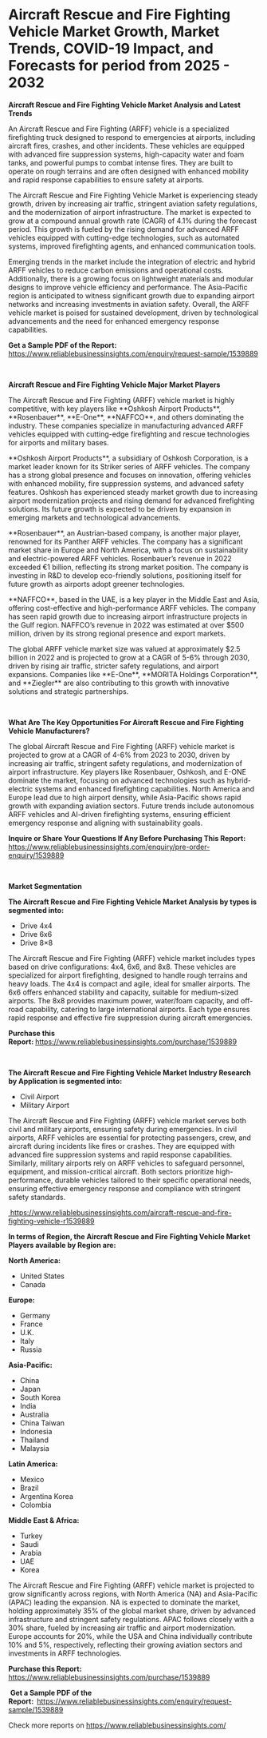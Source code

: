 <p><h1>Aircraft Rescue and Fire Fighting Vehicle Market Growth, Market Trends, COVID-19 Impact, and Forecasts for period from 2025 - 2032</h1></p><p><strong>Aircraft Rescue and Fire Fighting Vehicle Market Analysis and Latest Trends</strong></p>
<p><p>An Aircraft Rescue and Fire Fighting (ARFF) vehicle is a specialized firefighting truck designed to respond to emergencies at airports, including aircraft fires, crashes, and other incidents. These vehicles are equipped with advanced fire suppression systems, high-capacity water and foam tanks, and powerful pumps to combat intense fires. They are built to operate on rough terrains and are often designed with enhanced mobility and rapid response capabilities to ensure safety at airports.</p><p>The Aircraft Rescue and Fire Fighting Vehicle Market is experiencing steady growth, driven by increasing air traffic, stringent aviation safety regulations, and the modernization of airport infrastructure. The market is expected to grow at a compound annual growth rate (CAGR) of 4.1% during the forecast period. This growth is fueled by the rising demand for advanced ARFF vehicles equipped with cutting-edge technologies, such as automated systems, improved firefighting agents, and enhanced communication tools.</p><p>Emerging trends in the market include the integration of electric and hybrid ARFF vehicles to reduce carbon emissions and operational costs. Additionally, there is a growing focus on lightweight materials and modular designs to improve vehicle efficiency and performance. The Asia-Pacific region is anticipated to witness significant growth due to expanding airport networks and increasing investments in aviation safety. Overall, the ARFF vehicle market is poised for sustained development, driven by technological advancements and the need for enhanced emergency response capabilities.</p></p>
<p><strong>Get a Sample PDF of the Report:&nbsp;</strong> <a href="https://www.reliablebusinessinsights.com/enquiry/request-sample/1539889?utm_campaign=1837&utm_medium=2&utm_source=Github&utm_content=ia&utm_term=22012025&utm_id=aircraft-rescue-and-fire-fighting-vehicle">https://www.reliablebusinessinsights.com/enquiry/request-sample/1539889</a></p>
<p>&nbsp;</p>
<p><strong>Aircraft Rescue and Fire Fighting Vehicle Major Market Players</strong></p>
<p><p>The Aircraft Rescue and Fire Fighting (ARFF) vehicle market is highly competitive, with key players like **Oshkosh Airport Products**, **Rosenbauer**, **E-One**, **NAFFCO**, and others dominating the industry. These companies specialize in manufacturing advanced ARFF vehicles equipped with cutting-edge firefighting and rescue technologies for airports and military bases.</p><p>**Oshkosh Airport Products**, a subsidiary of Oshkosh Corporation, is a market leader known for its Striker series of ARFF vehicles. The company has a strong global presence and focuses on innovation, offering vehicles with enhanced mobility, fire suppression systems, and advanced safety features. Oshkosh has experienced steady market growth due to increasing airport modernization projects and rising demand for advanced firefighting solutions. Its future growth is expected to be driven by expansion in emerging markets and technological advancements.</p><p>**Rosenbauer**, an Austrian-based company, is another major player, renowned for its Panther ARFF vehicles. The company has a significant market share in Europe and North America, with a focus on sustainability and electric-powered ARFF vehicles. Rosenbauer’s revenue in 2022 exceeded €1 billion, reflecting its strong market position. The company is investing in R&D to develop eco-friendly solutions, positioning itself for future growth as airports adopt greener technologies.</p><p>**NAFFCO**, based in the UAE, is a key player in the Middle East and Asia, offering cost-effective and high-performance ARFF vehicles. The company has seen rapid growth due to increasing airport infrastructure projects in the Gulf region. NAFFCO’s revenue in 2022 was estimated at over $500 million, driven by its strong regional presence and export markets.</p><p>The global ARFF vehicle market size was valued at approximately $2.5 billion in 2022 and is projected to grow at a CAGR of 5-6% through 2030, driven by rising air traffic, stricter safety regulations, and airport expansions. Companies like **E-One**, **MORITA Holdings Corporation**, and **Ziegler** are also contributing to this growth with innovative solutions and strategic partnerships.</p></p>
<p>&nbsp;</p>
<p><strong>What Are The Key Opportunities For Aircraft Rescue and Fire Fighting Vehicle Manufacturers?</strong></p>
<p><p>The global Aircraft Rescue and Fire Fighting (ARFF) vehicle market is projected to grow at a CAGR of 4-6% from 2023 to 2030, driven by increasing air traffic, stringent safety regulations, and modernization of airport infrastructure. Key players like Rosenbauer, Oshkosh, and E-ONE dominate the market, focusing on advanced technologies such as hybrid-electric systems and enhanced firefighting capabilities. North America and Europe lead due to high airport density, while Asia-Pacific shows rapid growth with expanding aviation sectors. Future trends include autonomous ARFF vehicles and AI-driven firefighting systems, ensuring efficient emergency response and aligning with sustainability goals.</p></p>
<p><strong>Inquire or Share Your Questions If Any Before Purchasing This Report:</strong> <a href="https://www.reliablebusinessinsights.com/enquiry/pre-order-enquiry/1539889?utm_campaign=1837&utm_medium=2&utm_source=Github&utm_content=ia&utm_term=22012025&utm_id=aircraft-rescue-and-fire-fighting-vehicle">https://www.reliablebusinessinsights.com/enquiry/pre-order-enquiry/1539889</a></p>
<p>&nbsp;</p>
<p><strong>Market Segmentation</strong></p>
<p><strong>The Aircraft Rescue and Fire Fighting Vehicle Market Analysis by types is segmented into:</strong></p>
<p><ul><li>Drive 4x4</li><li>Drive 6x6</li><li>Drive 8×8</li></ul></p>
<p><p>The Aircraft Rescue and Fire Fighting (ARFF) vehicle market includes types based on drive configurations: 4x4, 6x6, and 8x8. These vehicles are specialized for airport firefighting, designed to handle rough terrains and heavy loads. The 4x4 is compact and agile, ideal for smaller airports. The 6x6 offers enhanced stability and capacity, suitable for medium-sized airports. The 8x8 provides maximum power, water/foam capacity, and off-road capability, catering to large international airports. Each type ensures rapid response and effective fire suppression during aircraft emergencies.</p></p>
<p><strong>Purchase this Report:&nbsp;</strong><a href="https://www.reliablebusinessinsights.com/purchase/1539889?utm_campaign=1837&utm_medium=2&utm_source=Github&utm_content=ia&utm_term=22012025&utm_id=aircraft-rescue-and-fire-fighting-vehicle">https://www.reliablebusinessinsights.com/purchase/1539889</a></p>
<p>&nbsp;</p>
<p><strong>The Aircraft Rescue and Fire Fighting Vehicle Market Industry Research by Application is segmented into:</strong></p>
<p><ul><li>Civil Airport</li><li>Military Airport</li></ul></p>
<p><p>The Aircraft Rescue and Fire Fighting (ARFF) vehicle market serves both civil and military airports, ensuring safety during emergencies. In civil airports, ARFF vehicles are essential for protecting passengers, crew, and aircraft during incidents like fires or crashes. They are equipped with advanced fire suppression systems and rapid response capabilities. Similarly, military airports rely on ARFF vehicles to safeguard personnel, equipment, and mission-critical aircraft. Both sectors prioritize high-performance, durable vehicles tailored to their specific operational needs, ensuring effective emergency response and compliance with stringent safety standards.</p></p>
<p><a href="https://www.reliablebusinessinsights.com/aircraft-rescue-and-fire-fighting-vehicle-r1539889?utm_campaign=1837&utm_medium=2&utm_source=Github&utm_content=ia&utm_term=22012025&utm_id=aircraft-rescue-and-fire-fighting-vehicle">&nbsp;https://www.reliablebusinessinsights.com/aircraft-rescue-and-fire-fighting-vehicle-r1539889</a></p>
<p><strong>In terms of Region, the Aircraft Rescue and Fire Fighting Vehicle Market Players available by Region are:</strong></p>
<p>
    <p> <strong> North America: </strong>
        <ul>
            <li>United States</li>
            <li>Canada</li>
        </ul>
        </p> 
    <p> <strong> Europe: </strong>
        <ul>
            <li>Germany</li>
            <li>France</li>
            <li>U.K.</li>
            <li>Italy</li>
            <li>Russia</li>
        </ul>
        </p> 
    <p> <strong> Asia-Pacific: </strong>
        <ul>
            <li>China</li>
            <li>Japan</li>
            <li>South Korea</li>
            <li>India</li>
            <li>Australia</li>
            <li>China Taiwan</li>
            <li>Indonesia</li>
            <li>Thailand</li>
            <li>Malaysia</li>
        </ul>
        </p> 
    <p> <strong> Latin America: </strong>
        <ul>
            <li>Mexico</li>
            <li>Brazil</li>
            <li>Argentina Korea</li>
            <li>Colombia</li>
        </ul>
        </p> 
    <p> <strong> Middle East & Africa: </strong>
        <ul>
            <li>Turkey</li>
            <li>Saudi</li>
            <li>Arabia</li>
            <li>UAE</li>
            <li>Korea</li>
        </ul>
    </p>
    </p>
<p><p>The Aircraft Rescue and Fire Fighting (ARFF) vehicle market is projected to grow significantly across regions, with North America (NA) and Asia-Pacific (APAC) leading the expansion. NA is expected to dominate the market, holding approximately 35% of the global market share, driven by advanced infrastructure and stringent safety regulations. APAC follows closely with a 30% share, fueled by increasing air traffic and airport modernization. Europe accounts for 20%, while the USA and China individually contribute 10% and 5%, respectively, reflecting their growing aviation sectors and investments in ARFF technologies.</p></p>
<p><strong>Purchase this Report: </strong><a href="https://www.reliablebusinessinsights.com/purchase/1539889?utm_campaign=1837&utm_medium=2&utm_source=Github&utm_content=ia&utm_term=22012025&utm_id=aircraft-rescue-and-fire-fighting-vehicle">https://www.reliablebusinessinsights.com/purchase/1539889</a></p>
<p>&nbsp;<strong>Get a Sample PDF of the Report:&nbsp;&nbsp;</strong><a href="https://www.reliablebusinessinsights.com/enquiry/request-sample/1539889?utm_campaign=1837&utm_medium=2&utm_source=Github&utm_content=ia&utm_term=22012025&utm_id=aircraft-rescue-and-fire-fighting-vehicle">https://www.reliablebusinessinsights.com/enquiry/request-sample/1539889</a></p>
<p><strong></strong></p>
<p>Check more reports on <a href="https://www.reliablebusinessinsights.com/?utm_campaign=1837&utm_medium=2&utm_source=Github&utm_content=ia&utm_term=22012025&utm_id=aircraft-rescue-and-fire-fighting-vehicle">https://www.reliablebusinessinsights.com/</a></p>
